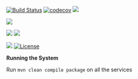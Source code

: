 [![Build Status](https://travis-ci.org/stackroute/ibm-wave4-goldysgym.svg?branch=v1.0.2)](https://travis-ci.org/stackroute/ibm-wave4-goldysgym)
[![codecov](https://codecov.io/gh/stackroute/ibm-wave4-goldysgym/branch/v1.0.2/graph/badge.svg)](https://codecov.io/gh/stackroute/ibm-wave4-goldysgym)
![](https://img.shields.io/codecov/c/github/stackroute/ibm-wave4-goldysgym/v1.0.2.svg?style=flat)

![](https://img.shields.io/github/issues/stackroute/ibm-wave4-goldysgym.svg?style=popout)

![](https://img.shields.io/github/contributors/stackroute/ibm-wave4-goldysgym.svg?style=popout)
![](https://img.shields.io/github/last-commit/stackroute/ibm-wave4-goldysgym/v1.0.2.svg?style=popout)

![](https://img.shields.io/github/repo-size/stackroute/ibm-wave4-goldysgym.svg?style=popout)
[![License](https://img.shields.io/badge/License-Apache%202.0-blue.svg)](https://opensource.org/licenses/Apache-2.0)

****Running the System****

Run ```mvn clean compile package``` on all the services
